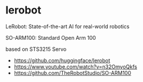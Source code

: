 # lerobot


LeRobot: State-of-the-art AI for real-world robotics

SO-ARM100: Standard Open Arm 100

based on STS3215 Servo

* https://github.com/huggingface/lerobot
* https://www.youtube.com/watch?v=n32OmyoQkfs
* https://github.com/TheRobotStudio/SO-ARM100

